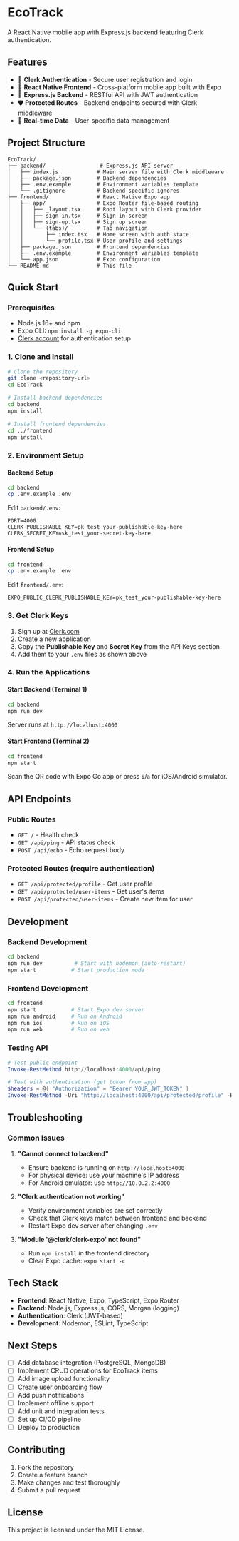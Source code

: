 # EcoTrack

A React Native mobile app with Express.js backend featuring Clerk authentication.

## Features

- 🔐 **Clerk Authentication** - Secure user registration and login
- 📱 **React Native Frontend** - Cross-platform mobile app built with Expo
- 🚀 **Express.js Backend** - RESTful API with JWT authentication
- 🛡️ **Protected Routes** - Backend endpoints secured with Clerk middleware
- 🔄 **Real-time Data** - User-specific data management

## Project Structure

```
EcoTrack/
├── backend/                 # Express.js API server
│   ├── index.js            # Main server file with Clerk middleware
│   ├── package.json        # Backend dependencies
│   ├── .env.example        # Environment variables template
│   └── .gitignore          # Backend-specific ignores
├── frontend/               # React Native Expo app
│   ├── app/                # Expo Router file-based routing
│   │   ├── _layout.tsx     # Root layout with Clerk provider
│   │   ├── sign-in.tsx     # Sign in screen
│   │   ├── sign-up.tsx     # Sign up screen
│   │   └── (tabs)/         # Tab navigation
│   │       ├── index.tsx   # Home screen with auth state
│   │       └── profile.tsx # User profile and settings
│   ├── package.json        # Frontend dependencies
│   ├── .env.example        # Environment variables template
│   └── app.json            # Expo configuration
└── README.md               # This file
```

## Quick Start

### Prerequisites

- Node.js 16+ and npm
- Expo CLI: `npm install -g expo-cli`
- [Clerk account](https://clerk.com) for authentication setup

### 1. Clone and Install

```bash
# Clone the repository
git clone <repository-url>
cd EcoTrack

# Install backend dependencies
cd backend
npm install

# Install frontend dependencies
cd ../frontend
npm install
```

### 2. Environment Setup

#### Backend Setup
```bash
cd backend
cp .env.example .env
```

Edit `backend/.env`:
```env
PORT=4000
CLERK_PUBLISHABLE_KEY=pk_test_your-publishable-key-here
CLERK_SECRET_KEY=sk_test_your-secret-key-here
```

#### Frontend Setup
```bash
cd frontend
cp .env.example .env
```

Edit `frontend/.env`:
```env
EXPO_PUBLIC_CLERK_PUBLISHABLE_KEY=pk_test_your-publishable-key-here
```

### 3. Get Clerk Keys

1. Sign up at [Clerk.com](https://clerk.com)
2. Create a new application
3. Copy the **Publishable Key** and **Secret Key** from the API Keys section
4. Add them to your `.env` files as shown above

### 4. Run the Applications

#### Start Backend (Terminal 1)
```bash
cd backend
npm run dev
```
Server runs at `http://localhost:4000`

#### Start Frontend (Terminal 2)
```bash
cd frontend
npm start
```

Scan the QR code with Expo Go app or press `i`/`a` for iOS/Android simulator.

## API Endpoints

### Public Routes
- `GET /` - Health check
- `GET /api/ping` - API status check
- `POST /api/echo` - Echo request body

### Protected Routes (require authentication)
- `GET /api/protected/profile` - Get user profile
- `GET /api/protected/user-items` - Get user's items
- `POST /api/protected/user-items` - Create new item for user

## Development

### Backend Development
```bash
cd backend
npm run dev          # Start with nodemon (auto-restart)
npm start           # Start production mode
```

### Frontend Development
```bash
cd frontend
npm start           # Start Expo dev server
npm run android     # Run on Android
npm run ios         # Run on iOS
npm run web         # Run on web
```

### Testing API
```powershell
# Test public endpoint
Invoke-RestMethod http://localhost:4000/api/ping

# Test with authentication (get token from app)
$headers = @{ "Authorization" = "Bearer YOUR_JWT_TOKEN" }
Invoke-RestMethod -Uri "http://localhost:4000/api/protected/profile" -Headers $headers
```

## Troubleshooting

### Common Issues

1. **"Cannot connect to backend"**
   - Ensure backend is running on `http://localhost:4000`
   - For physical device: use your machine's IP address
   - For Android emulator: use `http://10.0.2.2:4000`

2. **"Clerk authentication not working"**
   - Verify environment variables are set correctly
   - Check that Clerk keys match between frontend and backend
   - Restart Expo dev server after changing `.env`

3. **"Module '@clerk/clerk-expo' not found"**
   - Run `npm install` in the frontend directory
   - Clear Expo cache: `expo start -c`

## Tech Stack

- **Frontend**: React Native, Expo, TypeScript, Expo Router
- **Backend**: Node.js, Express.js, CORS, Morgan (logging)
- **Authentication**: Clerk (JWT-based)
- **Development**: Nodemon, ESLint, TypeScript

## Next Steps

- [ ] Add database integration (PostgreSQL, MongoDB)
- [ ] Implement CRUD operations for EcoTrack items
- [ ] Add image upload functionality
- [ ] Create user onboarding flow
- [ ] Add push notifications
- [ ] Implement offline support
- [ ] Add unit and integration tests
- [ ] Set up CI/CD pipeline
- [ ] Deploy to production

## Contributing

1. Fork the repository
2. Create a feature branch
3. Make changes and test thoroughly
4. Submit a pull request

## License

This project is licensed under the MIT License.